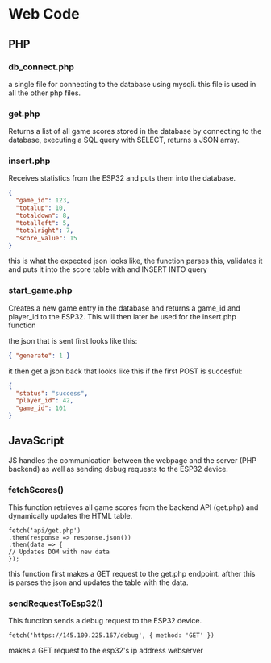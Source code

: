 # Web Code

## PHP
### db_connect.php
a single file for connecting to the database using mysqli. this file is used in all the other php files.

### get.php
Returns a list of all game scores stored in the database by connecting to the database, executing a SQL query with SELECT, returns a JSON array.

### insert.php
Receives statistics from the ESP32 and puts them into the database.
```json
{
  "game_id": 123,
  "totalup": 10,
  "totaldown": 8,
  "totalleft": 5,
  "totalright": 7,
  "score_value": 15
}
```
this is what the expected json looks like, the function parses this, validates it and puts it into the score table with and INSERT INTO query

### start_game.php
Creates a new game entry in the database and returns a game_id and player_id to the ESP32. This will then later be used for the insert.php function

the json that is sent first looks like this:
```json
{ "generate": 1 }
```
it then get a json back that looks like this if the first POST is succesful:

```json
{
  "status": "success",
  "player_id": 42,
  "game_id": 101
}
```

## JavaScript
JS handles the communication between the webpage and the server (PHP backend) as well as sending debug requests to the ESP32 device.

### fetchScores()
This function retrieves all game scores from the backend API (get.php) and dynamically updates the HTML table.
```JS
fetch('api/get.php')
.then(response => response.json())
.then(data => {
// Updates DOM with new data
});
```
this function first makes a GET request to the get.php endpoint. afther this is parses the json and updates the table with the data.

### sendRequestToEsp32()
This function sends a debug request to the ESP32 device.

```JS
fetch('https://145.109.225.167/debug', { method: 'GET' })
```

makes a GET request to the esp32's ip address webserver